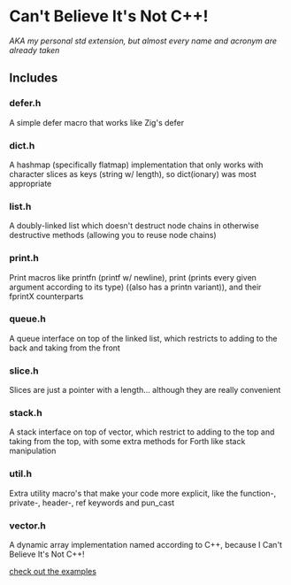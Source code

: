 # Can't Believe It's Not C++!
*AKA my personal std extension, but almost every name and acronym are already taken*

## Includes
### defer.h
A simple defer macro that works like Zig's defer
### dict.h
A hashmap (specifically flatmap) implementation that only works with character slices as keys (string w/ length), so dict(ionary) was most appropriate
### list.h
A doubly-linked list which doesn't destruct node chains in otherwise destructive methods (allowing you to reuse node chains)
### print.h
Print macros like printfn (printf w/ newline), print (prints every given argument according to its type) ((also has a printn variant)), and their fprintX counterparts
### queue.h
A queue interface on top of the linked list, which restricts to adding to the back and taking from the front
### slice.h
Slices are just a pointer with a length... although they are really convenient
### stack.h
A stack interface on top of vector, which restrict to adding to the top and taking from the top, with some extra methods for Forth like stack manipulation
### util.h
Extra utility macro's that make your code more explicit, like the function-, private-, header-, ref keywords and pun_cast
### vector.h
A dynamic array implementation named according to C++, because I Can't Believe It's Not C++!

[check out the examples](https://github.com/Psteven5/cbinc/tree/main/examples)
